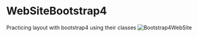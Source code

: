# WebSiteBootstrap4
Practicing layout with bootstrap4 using their classes
![Bootstrap4WebSite ](https://user-images.githubusercontent.com/20869495/60475044-52f46100-9c43-11e9-94e4-622ec8c16b7f.png)
